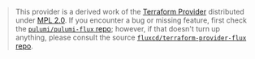 > This provider is a derived work of the [Terraform Provider](https://github.com/fluxcd/terraform-provider-flux)
> distributed under [MPL 2.0](https://www.mozilla.org/en-US/MPL/2.0/). If you encounter a bug or missing feature,
> first check the [`pulumi/pulumi-flux` repo](https://github.com/pulumi/pulumi-flux/issues); however, if that doesn't turn up anything,
> please consult the source [`fluxcd/terraform-provider-flux` repo](https://github.com/fluxcd/terraform-provider-flux/issues).
